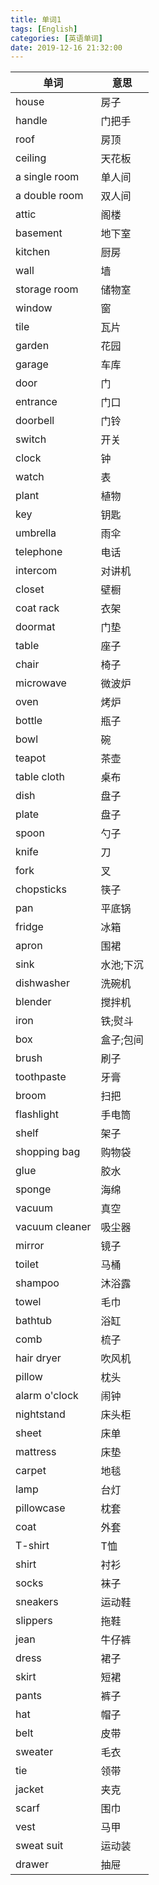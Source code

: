 ```yaml
---
title: 单词1
tags: [English]
categories: [英语单词]
date: 2019-12-16 21:32:00
---
```

|单词 |意思 |
|-|-|
|house|房子|
|handle|门把手|
|roof|房顶|
|ceiling|天花板|
|a single room|单人间|
|a double room|双人间|
|attic|阁楼|
|basement|地下室|
|kitchen|厨房|
|wall|墙|
|storage room|储物室|
|window|窗|
|tile|瓦片|
|garden|花园|
|garage|车库|
|door|门|
|entrance|门口|
|doorbell|门铃|
|switch|开关|
|clock|钟|
|watch|表|
|plant|植物|
|key|钥匙|
|umbrella|雨伞|
|telephone|电话|
|intercom|对讲机|
|closet|壁橱|
|coat rack|衣架|
|doormat|门垫|
|table | 座子|
|chair | 椅子|
|microwave | 微波炉|
|oven | 烤炉|
|bottle | 瓶子|
|bowl | 碗|
|teapot | 茶壶|
|table cloth | 桌布|
|dish | 盘子|
|plate | 盘子|
|spoon | 勺子|
|knife | 刀|
|fork | 叉|
|chopsticks | 筷子|
|pan | 平底锅|
|fridge | 冰箱|
|apron | 围裙|
|sink | 水池;下沉|
|dishwasher | 洗碗机|
|blender | 搅拌机|
|iron | 铁;熨斗|
|box | 盒子;包间|
|brush | 刷子|
|toothpaste | 牙膏|
|broom | 扫把|
|flashlight | 手电筒|
|shelf | 架子|
|shopping bag | 购物袋|
|glue | 胶水|
|sponge | 海绵|
|vacuum |真空 |
|vacuum cleaner|吸尘器|
|mirror | 镜子|
|toilet | 马桶|
|shampoo | 沐浴露|
|towel | 毛巾|
|bathtub | 浴缸|
|comb | 梳子|
|hair dryer | 吹风机|
|pillow | 枕头|
|alarm o'clock | 闹钟|
|nightstand | 床头柜 |
|sheet | 床单|
|mattress | 床垫|
|carpet | 地毯|
|lamp | 台灯|
|pillowcase |枕套|
|coat | 外套|
|T-shirt|T恤 |
|shirt | 衬衫|
|socks | 袜子|
|sneakers | 运动鞋|
|slippers | 拖鞋|
|jean | 牛仔裤|
|dress | 裙子|
|skirt | 短裙|
|pants | 裤子|
|hat | 帽子|
|belt | 皮带|
|sweater | 毛衣|
|tie | 领带|
|jacket | 夹克|
|scarf | 围巾|
|vest | 马甲 |
|sweat suit | 运动装|
|drawer | 抽屉|
	
